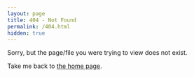 ```yaml
---
layout: page
title: 404 - Not Found
permalink: /404.html
hidden: true
---
```


Sorry, but the page/file you were trying to view does not exist.

Take me back to [the home page](/).